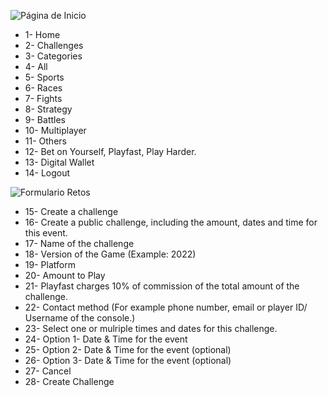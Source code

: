 ![Página de Inicio](https://i.ibb.co/hVT7gvB/PF.jpg)
- 1- Home
- 2- Challenges
- 3- Categories
- 4- All
- 5- Sports
- 6- Races
- 7- Fights
- 8- Strategy
- 9- Battles
- 10- Multiplayer
- 11- Others
- 12- Bet on Yourself, Playfast, Play Harder.
- 13- Digital Wallet
- 14- Logout

![Formulario Retos](https://i.ibb.co/gSbpGsN/PF2.jpg)
- 15- Create a challenge
- 16- Create a public challenge, including the amount, dates and time for this event.
- 17- Name of the challenge
- 18- Version of the Game (Example: 2022)
- 19- Platform
- 20- Amount to Play
- 21- Playfast charges 10% of commission of the total amount of the challenge.
- 22- Contact method (For example phone number, email or player ID/ Username of the console.)
- 23- Select one or mulriple times and dates for this challenge.
- 24- Option 1- Date & Time for the event
- 25- Option 2- Date & Time for the event (optional)
- 26- Option 3- Date & Time for the event (optional)
- 27- Cancel 
- 28- Create Challenge
